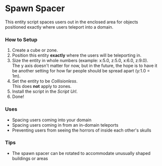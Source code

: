# Spawn Spacer
This entity script spaces users out in the enclosed area for objects positioned exactly where users teleport into a domain.

### How to Setup
1. Create a cube or zone.
2. Position this entity **exactly** where the users will be teleporting in.
3. Size the entity in whole numbers (example: x:5.0, z:5.0, x:6.0, z:9.0).  
  The y axis doesn't matter for now, but in the future, the hope is to have it be another setting for how far people should be spread apart (y:1.0 = 1m).  
4. Set the entity to be _Collisionless_.  
  This does **not** apply to zones.
5. Install the script in the _Script Url_.
6. Done!

### Uses

* Spacing users coming into your domain
* Spacing users coming in from an in-domain teleports
* Preventing users from seeing the horrors of inside each other's skulls

### Tips
* The spawn spacer can be rotated to accommodate unusually shaped buildings or areas
